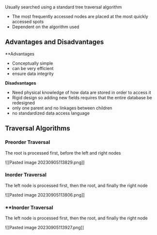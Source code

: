 Usually searched using a standard tree traversal algorithm
- The most frequently accessed nodes are placed at the most quickly accessed spots
- Dependent on the algorithm used


## Advantages and Disadvantages

**Advantages
- Conceptually simple
- can be very efficient
- ensure data integrity

**Disadvantages**
- Need physical knowledge of how data are stored in order to access it
- Rigid design so adding new fields requires that the entire database be redesigned
- only one parent and no linkages between children
- no standardized data access language


## Traversal Algorithms

### **Preorder Traversal**

The root is processed first, before the left and right nodes

![[Pasted image 20230905113829.png]]


### **Inorder Traversal**

The left node is processed first, then the root, and finally the right node

![[Pasted image 20230905113806.png]]


### **Inorder Traversal

The left node is processed first, then the root, and finally the right node

![[Pasted image 20230905113927.png]]





